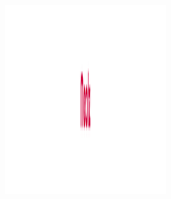 <figure>
    <img src="/src/assets/images/mealz-logo.png"
         alt="Mealz Resturant" width="1000px" height="500px"/>
</figure>
